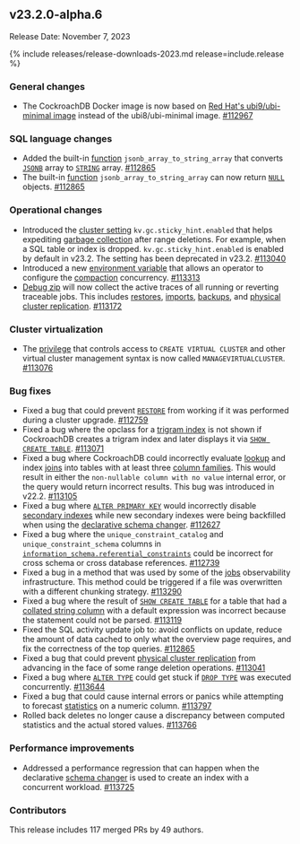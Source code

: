 ## v23.2.0-alpha.6

Release Date: November 7, 2023

{% include releases/release-downloads-2023.md release=include.release %}

<h3 id="v23-2-0-alpha-6-general-changes">General changes</h3>

- The CockroachDB Docker image is now based on [Red Hat's ubi9/ubi-minimal image](https://catalog.redhat.com/software/containers/ubi9/ubi-minimal/615bd9b4075b022acc111bf5?architecture=amd64&image=652fc5a903899c8ddcf105be) instead of the ubi8/ubi-minimal image. [#112967][#112967]

<h3 id="v23-2-0-alpha-6-sql-language-changes">SQL language changes</h3>

- Added the built-in [function](../v23.2/functions-and-operators.html) `jsonb_array_to_string_array` that converts [`JSONB`](../v23.2/jsonb.html) array to [`STRING`](../v23.2/string.html) array. [#112865][#112865]
- The built-in [function](../v23.2/functions-and-operators.html) `jsonb_array_to_string_array` can now return [`NULL`](../v23.2/null-handling.html) objects. [#112865][#112865]

<h3 id="v23-2-0-alpha-6-operational-changes">Operational changes</h3>

- Introduced the [cluster setting](../v23.2/cluster-settings.html) `kv.gc.sticky_hint.enabled` that helps expediting [garbage collection](../v23.2/architecture/storage-layer.html#garbage-collection) after range deletions. For example, when a SQL table or index is dropped. `kv.gc.sticky_hint.enabled` is enabled by default in v23.2. The setting has been deprecated in v23.2. [#113040][#113040]
- Introduced a new [environment variable](../v23.2/set-vars.html) that allows an operator to configure the [compaction](../v23.2/architecture/storage-layer.html#compaction) concurrency. [#113313][#113313]
- [Debug zip](../v23.2/cockroach-debug-zip.html) will now collect the active traces of all running or reverting traceable jobs. This includes [restores](../v23.2/restore.html), [imports](../v23.2/import.html), [backups](../v23.2/backup.html), and [physical cluster replication](../v23.2/physical-cluster-replication-overview.html). [#113172][#113172]

<h3 id="v23-2-0-alpha-6-cluster-virtualization">Cluster virtualization</h3>

- The [privilege](../v23.2/security-reference/authorization.html#supported-privileges) that controls access to `CREATE VIRTUAL CLUSTER` and other virtual cluster management syntax is now called `MANAGEVIRTUALCLUSTER`. [#113076][#113076]

<h3 id="v23-2-0-alpha-6-bug-fixes">Bug fixes</h3>

- Fixed a bug that could prevent [`RESTORE`](../v23.2/restore.html) from working if it was performed during a cluster upgrade. [#112759][#112759]
- Fixed a bug where the opclass for a [trigram index](../v23.2/trigram-indexes.html) is not shown if CockroachDB creates a trigram index and later displays it via [`SHOW CREATE TABLE`](../v23.2/show-create.html). [#113071][#113071]
- Fixed a bug where CockroachDB could incorrectly evaluate [lookup](../v23.2/joins.html#lookup-joins) and index [joins](../v23.2/joins.html) into tables with at least three [column families](../v23.2/column-families.html). This would result in either the `non-nullable column with no value` internal error, or the query would return incorrect results. This bug was introduced in v22.2. [#113105][#113105]
- Fixed a bug where [`ALTER PRIMARY KEY`](../v23.2/alter-table.html#alter-primary-key) would incorrectly disable [secondary indexes](../v23.2/schema-design-indexes.html) while new secondary indexes were being backfilled when using the [declarative schema changer](../v23.2/online-schema-changes.html). [#112627][#112627]
- Fixed a bug where the `unique_constraint_catalog` and `unique_constraint_schema` columns in [`information_schema.referential_constraints`](../v23.2/information-schema.html#referential_constraints) could be incorrect for cross schema or cross database references. [#112739][#112739]
- Fixed a bug in a method that was used by some of the [jobs](../v23.2/show-jobs.html) observability infrastructure. This method could be triggered if a file was overwritten with a different chunking strategy. [#113290][#113290]
- Fixed a bug where the result of [`SHOW CREATE TABLE`](../v23.2/show-create.html) for a table that had a [collated string column](../v23.2/collate.html) with a default expression was incorrect because the statement could not be parsed. [#113119][#113119]
- Fixed the SQL activity update job to: avoid conflicts on update, reduce the amount of data cached to only what the overview page requires, and fix the correctness of the top queries. [#112865][#112865]
- Fixed a bug that could prevent [physical cluster replication](../v23.2/physical-cluster-replication-overview.html) from advancing in the face of some range deletion operations. [#113041][#113041]
- Fixed a bug where [`ALTER TYPE`](../v23.2/alter-type.html) could get stuck if [`DROP TYPE`](../v23.2/drop-type.html) was executed concurrently. [#113644][#113644]
- Fixed a bug that could cause internal errors or panics while attempting to forecast [statistics](../v23.2/show-statistics.html) on a numeric column. [#113797][#113797]
- Rolled back deletes no longer cause a discrepancy between computed statistics and the actual stored values. [#113766][#113766]

<h3 id="v23-2-0-alpha-7-performance-improvements">Performance improvements</h3>

- Addressed a performance regression that can happen when the declarative [schema changer](../v23.2/online-schema-changes.html) is used to create an index with a concurrent workload. [#113725][#113725]

<h3 id="v23-2-0-alpha-6-contributors">Contributors</h3>

This release includes 117 merged PRs by 49 authors.

[#112627]: https://github.com/cockroachdb/cockroach/pull/112627
[#112739]: https://github.com/cockroachdb/cockroach/pull/112739
[#112759]: https://github.com/cockroachdb/cockroach/pull/112759
[#112865]: https://github.com/cockroachdb/cockroach/pull/112865
[#112967]: https://github.com/cockroachdb/cockroach/pull/112967
[#113040]: https://github.com/cockroachdb/cockroach/pull/113040
[#113041]: https://github.com/cockroachdb/cockroach/pull/113041
[#113071]: https://github.com/cockroachdb/cockroach/pull/113071
[#113076]: https://github.com/cockroachdb/cockroach/pull/113076
[#113105]: https://github.com/cockroachdb/cockroach/pull/113105
[#113119]: https://github.com/cockroachdb/cockroach/pull/113119
[#113172]: https://github.com/cockroachdb/cockroach/pull/113172
[#113284]: https://github.com/cockroachdb/cockroach/pull/113284
[#113290]: https://github.com/cockroachdb/cockroach/pull/113290
[#113313]: https://github.com/cockroachdb/cockroach/pull/113313
[#113644]: https://github.com/cockroachdb/cockroach/pull/113644
[#113725]: https://github.com/cockroachdb/cockroach/pull/113725
[#113766]: https://github.com/cockroachdb/cockroach/pull/113766
[#113797]: https://github.com/cockroachdb/cockroach/pull/113797
